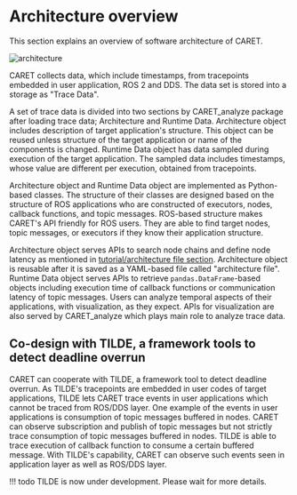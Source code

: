 # Architecture overview

This section explains an overview of software architecture of CARET.

![architecture](../../imgs/architecture.png)

CARET collects data, which include timestamps, from tracepoints embedded in user application, ROS 2 and DDS. The data set is stored into a storage as "Trace Data".

A set of trace data is divided into two sections by CARET_analyze package after loading trace data; Architecture and Runtime Data. Architecture object includes description of target application's structure. This object can be reused unless structure of the target application or name of the components is changed. Runtime Data object has data sampled during execution of the target application. The sampled data includes timestamps, whose value are different per execution, obtained from tracepoints.

Architecture object and Runtime Data object are implemented as Python-based classes. The structure of their classes are designed based on the structure of ROS applications who are constructed of executors, nodes, callback functions, and topic messages. ROS-based structure makes CARET's API friendly for ROS users. They are able to find target nodes, topic messages, or executors if they know their application structure.

Architecture object serves APIs to search node chains and define node latency as mentioned in [tutorial/architecture file section](../tutorials/create_architecture.md). Architecture object is reusable after it is saved as a YAML-based file called "architecture file".
Runtime Data object serves APIs to retrieve `pandas.DataFrame`-based objects including execution time of callback functions or communication latency of topic messages. Users can analyze temporal aspects of their applications, with visualization, as they expect. APIs for visualization are also served by CARET_analyze which plays main role to analyze trace data.

## Co-design with TILDE, a framework tools to detect deadline overrun

CARET can cooperate with TILDE, a framework tool to detect deadline overrun. As TILDE's tracepoints are embedded in user codes of target applications, TILDE lets CARET trace events in user applications which cannot be traced from ROS/DDS layer. One example of the events in user applications is consumption of topic messages buffered in nodes. CARET can observe subscription and publish of topic messages but not strictly trace consumption of topic messages buffered in nodes. TILDE is able to trace execution of callback function to consume a certain buffered message. With TILDE's capability, CARET can observe such events seen in application layer as well as ROS/DDS layer.

<prettier-ignore-start>
!!! todo
        TILDE is now under development. Please wait for more details.
<prettier-ignore-end>
